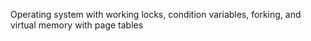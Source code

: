 Operating system with working locks, condition variables, forking,  and virtual memory with page tables
